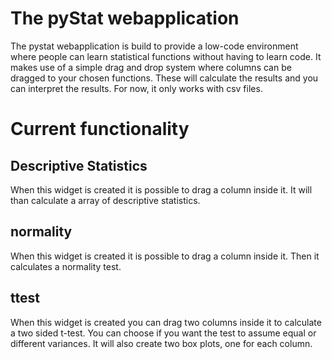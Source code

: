 # The pyStat webapplication

The pystat webapplication is build to provide a low-code environment where people can learn statistical functions without having to learn code.
It makes use of a simple drag and drop system where columns can be dragged to your chosen functions.
These will calculate the results and you can interpret the results.
For now, it only works with csv files.

# Current functionality

## Descriptive Statistics
When this widget is created it is possible to drag a column inside it.
It will than calculate a array of descriptive statistics.
 

## normality 
When this widget is created it is possible to drag a column inside it.
Then it calculates a normality test.

## ttest 

When this widget is created you can drag two columns inside it to calculate a two sided t-test.
You can choose if you want the test to assume equal or different variances.
It will also create two box plots, one for each column.

